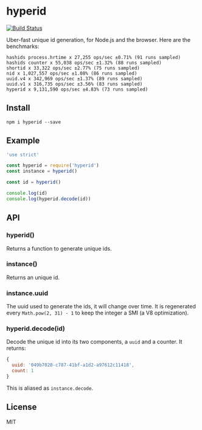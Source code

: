 # hyperid

[![Build
Status](https://travis-ci.org/mcollina/hyperid.svg)](https://travis-ci.org/mcollina/hyperid)

Uber-fast unique id generation, for Node.js and the browser.
Here are the benchmarks:

```
hashids process.hrtime x 27,255 ops/sec ±0.71% (91 runs sampled)
hashids counter x 55,038 ops/sec ±1.32% (88 runs sampled)
shortid x 33,322 ops/sec ±2.77% (75 runs sampled)
nid x 1,027,557 ops/sec ±1.08% (86 runs sampled)
uuid.v4 x 342,969 ops/sec ±1.37% (89 runs sampled)
uuid.v1 x 316,735 ops/sec ±3.56% (83 runs sampled)
hyperid x 9,131,590 ops/sec ±4.83% (73 runs sampled)
```

## Install

```
npm i hyperid --save
```

## Example

```js
'use strict'

const hyperid = require('hyperid')
const instance = hyperid()

const id = hyperid()

console.log(id)
console.log(hyperid.decode(id))
```

## API

### hyperid()

Returns a function to generate unique ids.

### instance()

Returns an unique id.

### instance.uuid

The uuid used to generate the ids, it will change over time.
It is regenerated every `Math.pow(2, 31) - 1` to keep the integer a SMI
(a V8 optimization).

### hyperid.decode(id)

Decode the unique id into its two components, a `uuid` and a counter.
It returns:

```js
{
  uuid: '049b7020-c787-41bf-a1d2-a97612c11418',
  count: 1
}
```

This is aliased as `instance.decode`.

## License

MIT
